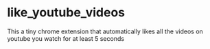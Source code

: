# like_youtube_videos
This a tiny chrome extension that automatically likes all the videos on youtube you watch for at least 5 seconds

